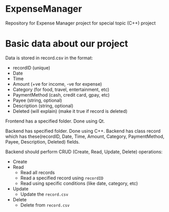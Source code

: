 # ExpenseManager
Repository for Expense Manager project for special topic (C++) project

# Basic data about our project

Data is stored in record.csv in the format:
   - recordID (unique)
   - Date
   - Time
   - Amount (+ve for income, -ve for expense)
   - Category (for food, travel, entertainment, etc)
   - PaymentMethod (cash, credit card, gpay, etc)
   - Payee (string, optional)
   - Description (string, optional)
   - Deleted (will explain) (make it true if record is deleted)

Frontend has a specified folder. Done using Qt.

Backend has specified folder. Done using C++. Backend has class record which has these(recordID, Date, Time, Amount, Category, PaymentMethod, Payee, Description, Deleted) fields.

Backend should perform CRUD (Create, Read, Update, Delete) operations:

   - Create
   - Read
     - Read all records
     - Read a specified record using `recordID`
     - Read using specific conditions (like date, category, etc)
   - Update
     - Update the `record.csv`
   - Delete
     - Delete from `record.csv`
